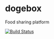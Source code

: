 # dogebox

Food sharing platform

[![Build Status](https://travis-ci.org/micha-sky/dogebox.svg?branch=master)](https://travis-ci.org/micha-sky/dogebox)
